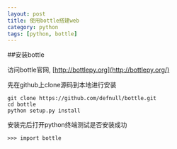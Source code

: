 ```yaml
---
layout: post
title: 使用bottle搭建web
category: python
tags: [python, bottle]
---
```


##安装bottle

访问bottle官网, [http://bottlepy.org](http://bottlepy.org/)

先在github上clone源码到本地进行安装

    git clone https://github.com/defnull/bottle.git
    cd bottle
    python setup.py install

安装完后打开python终端测试是否安装成功

    >>> import bottle
